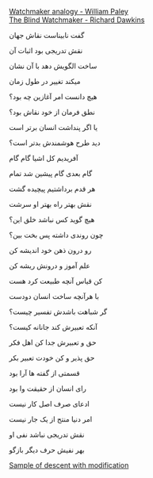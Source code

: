 [Watchmaker analogy - William Paley](https://en.wikipedia.org/wiki/Watchmaker_analogy)   
[The Blind Watchmaker - Richard Dawkins](https://en.wikipedia.org/wiki/The_Blind_Watchmaker)

گفت نابیناست نقاش جهان

نقش تدریجی بود اثبات آن

ساخت الگویش دهد با آن نشان

میکند تغییر در طول زمان

هیچ دانست امر آغازین چه بود؟

نطق فرمان از خود نقاش بود؟

یا اگر پنداشت انسان برتر است

دید طرح هوشمندش بدتر است؟

آفریدیم کل اشیا گام گام

گام بعدی گام پیشین شد تمام

هر قدم برداشتیم پیچیده گشت

نقش بهتر راه بهتر او سرشت

هیچ گوید کس نباشد خلق این؟

چون روندی داشته پس بخت بین؟

رو درون ذهن خود اندیشه کن

علم آموز و درونش ریشه کن

کن قیاس آنچه طبیعت کرد هست

با هرآنچه ساخت انسان دودست

گر شباهت باشدش تفسیر چیست؟

آنکه تعبیرش کند جانانه کیست؟

حق و تعبیرش جدا کن اهل فکر

حق پذیر و کن خودت تعبیر بکر

قسمتی از گفته ها آرا بود

رای انسان از حقیقت وا بود

ادعای صرف اصل کار نیست

امر دنیا منتج از یک جار نیست

نقش تدریجی نباشد نفی او

بهر نفیش حرف دیگر بازگو

[Sample of descent with modification](https://youtu.be/E7qJQ2i47ZY)
